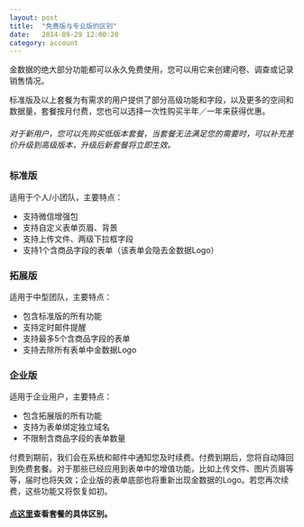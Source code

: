 ```yaml
---
layout: post
title:  "免费版与专业版的区别"
date:   2014-09-29 12:00:20
category: account
---
```


金数据的绝大部分功能都可以永久免费使用，您可以用它来创建问卷、调查或记录销售情况。

标准版及以上套餐为有需求的用户提供了部分高级功能和字段，以及更多的空间和数据量，套餐按月付费，您也可以选择一次性购买半年／一年来获得优惠。

###### 对于新用户，您可以先购买低版本套餐，当套餐无法满足您的需要时，可以补充差价升级到高级版本，升级后新套餐将立即生效。

### 标准版

   适用于个人/小团队，主要特点：
  
* 支持微信增强包  
* 支持自定义表单页眉、背景
* 支持上传文件、两级下拉框字段 
* 支持1个含商品字段的表单（该表单会隐去金数据Logo）

### 拓展版

   适用于中型团队，主要特点：

* 包含标准版的所有功能
* 支持定时邮件提醒
* 支持最多5个含商品字段的表单
* 支持去除所有表单中金数据Logo

### 企业版

   适用于企业用户，主要特点：

* 包含拓展版的所有功能
* 支持为表单绑定独立域名
* 不限制含商品字段的表单数量

付费到期前，我们会在系统和邮件中通知您及时续费。付费到期后，您将自动降回到免费套餐。对于那些已经应用到表单中的增值功能，比如上传文件、图片页眉等等，届时也将失效；企业版的表单底部也将重新出现金数据的Logo。若您再次续费，这些功能又将恢复如初。

#### [点这里](https://jinshuju.net/plan)查看套餐的具体区别。
